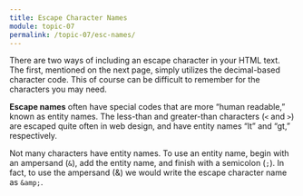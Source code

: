 ```yaml
---
title: Escape Character Names
module: topic-07
permalink: /topic-07/esc-names/
---
```


<div class="divider-heading"></div>

There are two ways of including an escape character in your HTML text. The first, mentioned on the next page, simply utilizes the decimal-based character code. This of course can be difficult to remember for the characters you may need.

**Escape names** often have special codes that are more “human readable,” known as entity names. The less-than and greater-than characters (`<` and `>`) are escaped quite often in web design, and have entity names “lt” and “gt,” respectively.

Not many characters have entity names. To use an entity name, begin with an ampersand (`&`), add the entity name, and finish with a semicolon (`;`). In fact, to use the ampersand (&) we would write the escape character name as `&amp;`.

<div class="external-embed">
  <p data-height="200" data-theme-id="30567" data-slug-hash="geOGLv" data-default-tab="html,result" data-user="Media-Ed-Online" data-pen-title="HTML Escape Characters (Names)" class="codepen"></p>
</div>

